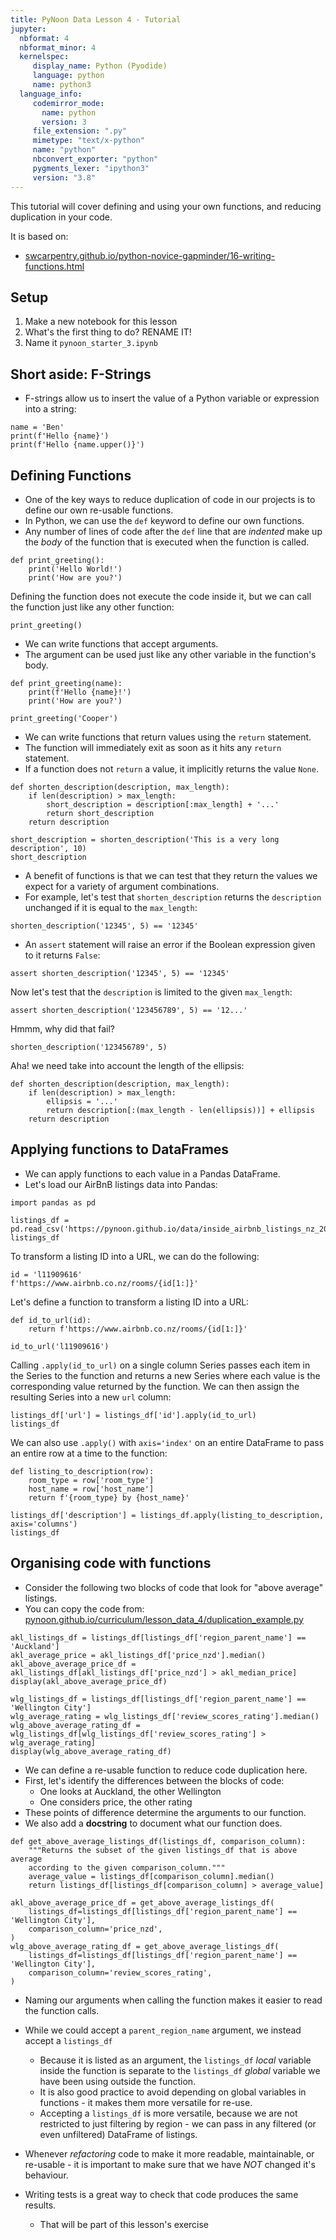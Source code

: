 ```yaml
---
title: PyNoon Data Lesson 4 - Tutorial
jupyter:
  nbformat: 4
  nbformat_minor: 4
  kernelspec:
     display_name: Python (Pyodide)
     language: python
     name: python3
  language_info:
     codemirror_mode:
       name: python
       version: 3
     file_extension: ".py"
     mimetype: "text/x-python"
     name: "python"
     nbconvert_exporter: "python"
     pygments_lexer: "ipython3"
     version: "3.8"
---
```


This tutorial will cover defining and using your own functions, and
reducing duplication in your code.

It is based on:

* [swcarpentry.github.io/python-novice-gapminder/16-writing-functions.html](https://swcarpentry.github.io/python-novice-gapminder/16-writing-functions.html)

## Setup

1. Make a new notebook for this lesson
2. What's the first thing to do? RENAME IT!
3. Name it `pynoon_starter_3.ipynb`

## Short aside: F-Strings

* F-strings allow us to insert the value of a Python variable or
  expression into a string:

```code
name = 'Ben'
print(f'Hello {name}')
print(f'Hello {name.upper()}')
```

## Defining Functions

* One of the key ways to reduce duplication of code in our projects is
  to define our own re-usable functions.
* In Python, we can use the `def` keyword to define our own functions.
* Any number of lines of code after the `def` line that are *indented*
  make up the *body* of the function that is executed when the
  function is called.

```code
def print_greeting():
    print('Hello World!')
    print('How are you?')
```

Defining the function does not execute the code inside it, but we can
call the function just like any other function:

```code
print_greeting()
```

* We can write functions that accept arguments.
* The argument can be used just like any other variable in the
  function's body.

```code
def print_greeting(name):
    print(f'Hello {name}!')
    print('How are you?')
```

```code
print_greeting('Cooper')
```

* We can write functions that return values using the `return`
  statement.
* The function will immediately exit as soon as it hits any `return`
  statement.
* If a function does not `return` a value, it implicitly returns the
  value `None`.

```code
def shorten_description(description, max_length):
    if len(description) > max_length:
        short_description = description[:max_length] + '...'
        return short_description
    return description
```

```code
short_description = shorten_description('This is a very long description', 10)
short_description
```

* A benefit of functions is that we can test that they return the
  values we expect for a variety of argument combinations.
* For example, let's test that `shorten_description` returns the
  `description` unchanged if it is equal to the `max_length`:

```code
shorten_description('12345', 5) == '12345'
```

* An `assert` statement will raise an error if the Boolean expression
  given to it returns `False`:

```code
assert shorten_description('12345', 5) == '12345'
```

Now let's test that the `description` is limited to the given
`max_length`:

```code
assert shorten_description('123456789', 5) == '12...'
```

Hmmm, why did that fail?

```code
shorten_description('123456789', 5)
```

Aha! we need take into account the length of the ellipsis:

```code
def shorten_description(description, max_length):
    if len(description) > max_length:
        ellipsis = '...'
        return description[:(max_length - len(ellipsis))] + ellipsis
    return description
```

## Applying functions to DataFrames

* We can apply functions to each value in a Pandas DataFrame.
* Let's load our AirBnB listings data into Pandas:

```code
import pandas as pd
```

```code
listings_df = pd.read_csv('https://pynoon.github.io/data/inside_airbnb_listings_nz_2023_09.csv')
listings_df
```

To transform a listing ID into a URL, we can do the following:

```
id = 'l11909616'
f'https://www.airbnb.co.nz/rooms/{id[1:]}'
```

Let's define a function to transform a listing ID into a URL:

```code
def id_to_url(id):
    return f'https://www.airbnb.co.nz/rooms/{id[1:]}'
```

```code
id_to_url('l11909616')
```

Calling `.apply(id_to_url)` on a single column Series passes each item
in the Series to the function and returns a new Series where each
value is the corresponding value returned by the function. We can then
assign the resulting Series into a new `url` column:

```code
listings_df['url'] = listings_df['id'].apply(id_to_url)
listings_df
```

We can also use `.apply()` with `axis='index'` on an entire DataFrame
to pass an entire row at a time to the function:

```code
def listing_to_description(row):
    room_type = row['room_type']
    host_name = row['host_name']
    return f'{room_type} by {host_name}'

listings_df['description'] = listings_df.apply(listing_to_description, axis='columns')
listings_df
```

## Organising code with functions

* Consider the following two blocks of code that look for "above
  average" listings.
* You can copy the code from:
  [pynoon.github.io/curriculum/lesson_data_4/duplication_example.py](https://pynoon.github.io/curriculum/lesson_data_4/duplication_example.py)

```code
akl_listings_df = listings_df[listings_df['region_parent_name'] == 'Auckland']
akl_average_price = akl_listings_df['price_nzd'].median()
akl_above_average_price_df = akl_listings_df[akl_listings_df['price_nzd'] > akl_median_price]
display(akl_above_average_price_df)

wlg_listings_df = listings_df[listings_df['region_parent_name'] == 'Wellington City']
wlg_average_rating = wlg_listings_df['review_scores_rating'].median()
wlg_above_average_rating_df = wlg_listings_df[wlg_listings_df['review_scores_rating'] > wlg_average_rating]
display(wlg_above_average_rating_df)
```

* We can define a re-usable function to reduce code duplication here.
* First, let's identify the differences between the blocks of code:
  * One looks at Auckland, the other Wellington
  * One considers price, the other rating
* These points of difference determine the arguments to our function.
* We also add a **docstring** to document what our function does.

```code
def get_above_average_listings_df(listings_df, comparison_column):
    """Returns the subset of the given listings_df that is above average
    according to the given comparison_column."""
    average_value = listings_df[comparison_column].median()
    return listings_df[listings_df[comparison_column] > average_value]
```

```code
akl_above_average_price_df = get_above_average_listings_df(
    listings_df=listings_df[listings_df['region_parent_name'] == 'Wellington City'],
    comparison_column='price_nzd',
)
wlg_above_average_rating_df = get_above_average_listings_df(
    listings_df=listings_df[listings_df['region_parent_name'] == 'Wellington City'],
    comparison_column='review_scores_rating',
)
```

* Naming our arguments when calling the function makes it easier to
  read the function calls.
* While we could accept a `parent_region_name` argument, we instead
  accept a `listings_df`
  * Because it is listed as an argument, the `listings_df` *local*
    variable inside the function is separate to the `listings_df`
    *global* variable we have been using outside the function.
  * It is also good practice to avoid depending on global variables in
    functions - it makes them more versatile for re-use.
  * Accepting a `listings_df` is more versatile, because we are not
    restricted to just filtering by region - we can pass in any
    filtered (or even unfiltered) DataFrame of listings.

* Whenever *refactoring* code to make it more readable, maintainable,
  or re-usable - it is important to make sure that we have *NOT*
  changed it's behaviour.
* Writing tests is a great way to check that code produces the same
  results.
  * That will be part of this lesson's exercise
